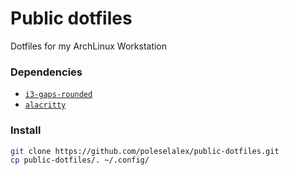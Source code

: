 # Public dotfiles
Dotfiles for my ArchLinux Workstation
### Dependencies
- [`i3-gaps-rounded`](https://aur.archlinux.org/packages/i3-gaps-rounded-git) 
- [`alacritty`](https://wiki.archlinux.org/title/Alacritty)
### Install
``` bash
git clone https://github.com/poleselalex/public-dotfiles.git
cp public-dotfiles/. ~/.config/
```
